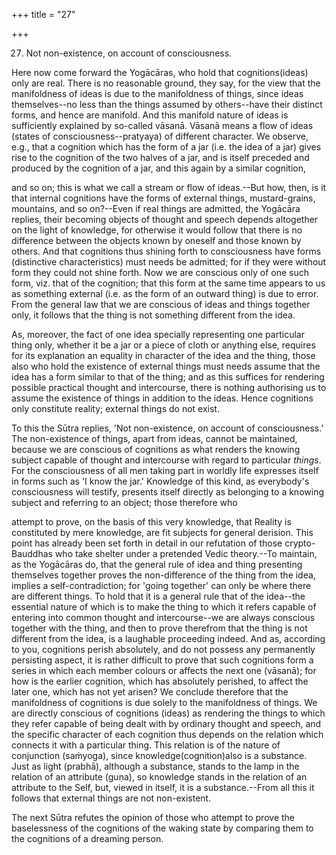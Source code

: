 +++
title = "27"

+++


27. Not non-existence, on account of consciousness.

Here now come forward the Yogācāras, who hold that cognitions(ideas) only are real. There is no reasonable ground, they say, for the view that the manifoldness of ideas is due to the manifoldness of things, since ideas themselves--no less than the things assumed by others--have their distinct forms, and hence are manifold. And this manifold nature of ideas is sufficiently explained by so-called vāsanā. Vāsanā means a flow of ideas (states of consciousness--pratyaya) of different character. We observe, e.g., that a cognition which has the form of a jar (i.e. the idea of a jar) gives rise to the cognition of the two halves of a jar, and is itself preceded and produced by the cognition of a jar, and this again by a similar cognition,

and so on; this is what we call a stream or flow of ideas.--But how, then, is it that internal cognitions have the forms of external things, mustard-grains, mountains, and so on?--Even if real things are admitted, the Yogācāra replies, their becoming objects of thought and speech depends altogether on the light of knowledge, for otherwise it would follow that there is no difference between the objects known by oneself and those known by others. And that cognitions thus shining forth to consciousness have forms (distinctive characteristics) must needs be admitted; for if they were without form they could not shine forth. Now we are conscious only of one such form, viz. that of the cognition; that this form at the same time appears to us as something external (i.e. as the form of an outward thing) is due to error. From the general law that we are conscious of ideas and things together only, it follows that the thing is not something different from the idea.

As, moreover, the fact of one idea specially representing one particular thing only, whether it be a jar or a piece of cloth or anything else, requires for its explanation an equality in character of the idea and the thing, those also who hold the existence of external things must needs assume that the idea has a form similar to that of the thing; and as this suffices for rendering possible practical thought and intercourse, there is nothing authorising us to assume the existence of things in addition to the ideas. Hence cognitions only constitute reality; external things do not exist.

To this the Sūtra replies, 'Not non-existence, on account of consciousness.' The non-existence of things, apart from ideas, cannot be maintained, because we are conscious of cognitions as what renders the knowing subject capable of thought and intercourse with regard to particular _things_. For the consciousness of all men taking part in worldly life expresses itself in forms such as 'I know the jar.' Knowledge of this kind, as everybody's consciousness will testify, presents itself directly as belonging to a knowing subject and referring to an object; those therefore who

attempt to prove, on the basis of this very knowledge, that Reality is constituted by mere knowledge, are fit subjects for general derision. This point has already been set forth in detail in our refutation of those crypto-Bauddhas who take shelter under a pretended Vedic theory.--To maintain, as the Yogācāras do, that the general rule of idea and thing presenting themselves together proves the non-difference of the thing from the idea, implies a self-contradiction; for 'going together' can only be where there are different things. To hold that it is a general rule that of the idea--the essential nature of which is to make the thing to which it refers capable of entering into common thought and intercourse--we are always conscious together with the thing, and then to prove therefrom that the thing is not different from the idea, is a laughable proceeding indeed. And as, according to you, cognitions perish absolutely, and do not possess any permanently persisting aspect, it is rather difficult to prove that such cognitions form a series in which each member colours or affects the next one (vāsanā); for how is the earlier cognition, which has absolutely perished, to affect the later one, which has not yet arisen? We conclude therefore that the manifoldness of cognitions is due solely to the manifoldness of things. We are directly conscious of cognitions (ideas) as rendering the things to which they refer capable of being dealt with by ordinary thought and speech, and the specific character of each cognition thus depends on the relation which connects it with a particular thing. This relation is of the nature of conjunction (saṁyoga), since knowledge(cognition)also is a substance. Just as light (prabhā), although a substance, stands to the lamp in the relation of an attribute (guṇa), so knowledge stands in the relation of an attribute to the Self, but, viewed in itself, it is a substance.--From all this it follows that external things are not non-existent.

The next Sūtra refutes the opinion of those who attempt to prove the baselessness of the cognitions of the waking state by comparing them to the cognitions of a dreaming person.

